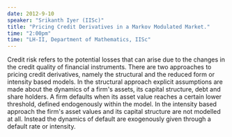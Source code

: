 ```yaml
---
date: 2012-9-10
speaker: "Srikanth Iyer (IISc)"
title: "Pricing Credit Derivatives in a Markov Modulated Market."
time: "2:00pm" 
time: "LH-II, Department of Mathematics, IISc"
---
```

Credit risk refers to the potential losses that can arise due to
the changes in the credit quality of financial instruments. There are two
approaches to pricing credit derivatives, namely the structural and the
reduced form or intensity based models.  In the structural approach
explicit assumptions are made about the dynamics of a firm's assets, its
capital structure, debt and share holders. A firm defaults when its asset
value reaches a certain lower threshold, defined endogenously within the
model. In the intensity based approach the firm's asset values and its
capital structure are not modelled at all. Instead the dynamics of default
are exogenously given through a default rate or intensity.
